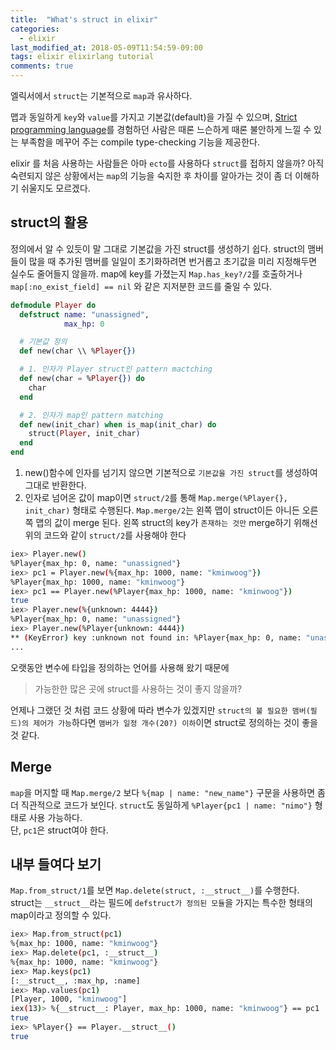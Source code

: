 ```yaml
---
title:  "What's struct in elixir"
categories: 
  - elixir
last_modified_at: 2018-05-09T11:54:59-09:00
tags: elixir elixirlang tutorial
comments: true
---
```


엘릭서에서 `struct`는 기본적으로 `map`과 유사하다.

맵과 동일하게 `key`와 `value`를 가지고 기본값(default)을 가질 수 있으며, [Strict programming language](https://en.wikipedia.org/wiki/Strict_programming_language)를 경험하던 사람은 때론 느슨하게 때론 불안하게 느낄 수 있는 부족함을 메꾸어 주는 compile type-checking 기능을 제공한다.

elixir 를 처음 사용하는 사람들은 아마 `ecto`를 사용하다 `struct`를 접하지 않을까? 아직 숙련되지 않은 상황에서는 `map`의 기능을 숙지한 후 차이를 알아가는 것이 좀 더 이해하기 쉬울지도 모르겠다.

## struct의 활용
정의에서 알 수 있듯이 말 그대로 기본값을 가진 struct를 생성하기 쉽다. struct의 맴버들이 많을 때 추가된 맴버를 일일이 초기화하려면 번거롭고 초기값을 미리 지정해두면 실수도 줄어들지 않을까. map에 key를 가졌는지 `Map.has_key?/2`를 호출하거나 `map[:no_exist_field] == nil` 와 같은 지저분한 코드를 줄일 수 있다.

```elixir
defmodule Player do
  defstruct name: "unassigned",
            max_hp: 0

  # 기본값 정의
  def new(char \\ %Player{})

  # 1. 인자가 Player struct인 pattern mactching
  def new(char = %Player{}) do
    char
  end

  # 2. 인자가 map인 pattern matching
  def new(init_char) when is_map(init_char) do
    struct(Player, init_char)
  end
end
```

1. new()함수에 인자를 넘기지 않으면 기본적으로 `기본값을 가진 struct`를 생성하여 그대로 반환한다.
2. 인자로 넘어온 값이 map이면 `struct/2`를 통해 `Map.merge(%Player{}, init_char)` 형태로 수행된다.
`Map.merge/2`는 왼쪽 맵이 struct이든 아니든 오른쪽 맵의 값이 merge 된다. 왼쪽 struct의 key가 `존재하는 것만` merge하기 위해선 위의 코드와 같이 `struct/2`를 사용해야 한다

```sh
iex> Player.new()
%Player{max_hp: 0, name: "unassigned"}
iex> pc1 = Player.new(%{max_hp: 1000, name: "kminwoog"})
%Player{max_hp: 1000, name: "kminwoog"}
iex> pc1 == Player.new(%Player{max_hp: 1000, name: "kminwoog"})
true
iex> Player.new(%{unknown: 4444})
%Player{max_hp: 0, name: "unassigned"}
iex> Player.new(%Player{unknown: 4444})
** (KeyError) key :unknown not found in: %Player{max_hp: 0, name: "unassigned"}
...
```

오랫동안 변수에 타입을 정의하는 언어를 사용해 왔기 때문에 
> 가능한한 많은 곳에 struct를 사용하는 것이 좋지 않을까?

언제나 그랬던 것 처럼 코드 상황에 따라 변수가 있겠지만 `struct의 불 필요한 맴버(필드)의 제어가 가능`하다면 `맴버가 일정 개수(20?) 이하`이면 struct로 정의하는 것이 좋을 것 같다.


## Merge
`map`을 머지할 때 `Map.merge/2` 보다 `%{map | name: "new_name"}` 구문을 사용하면 좀더 직관적으로 코드가 보인다.
`struct`도 동일하게 `%Player{pc1 | name: "nimo"}` 형태로 사용 가능하다.  
단, `pc1`은 struct여야 한다.

## 내부 들여다 보기

`Map.from_struct/1`를 보면 `Map.delete(struct, :__struct__)`를 수행한다.
struct는 `__struct__`라는 필드에 `defstruct가 정의된 모듈`을 가지는 특수한 형태의 map이라고 정의할 수 있다.

```sh
iex> Map.from_struct(pc1)
%{max_hp: 1000, name: "kminwoog"}
iex> Map.delete(pc1, :__struct__)
%{max_hp: 1000, name: "kminwoog"}
iex> Map.keys(pc1)
[:__struct__, :max_hp, :name]
iex> Map.values(pc1)
[Player, 1000, "kminwoog"]
iex(13)> %{__struct__: Player, max_hp: 1000, name: "kminwoog"} == pc1
true
iex> %Player{} == Player.__struct__()
true
```





